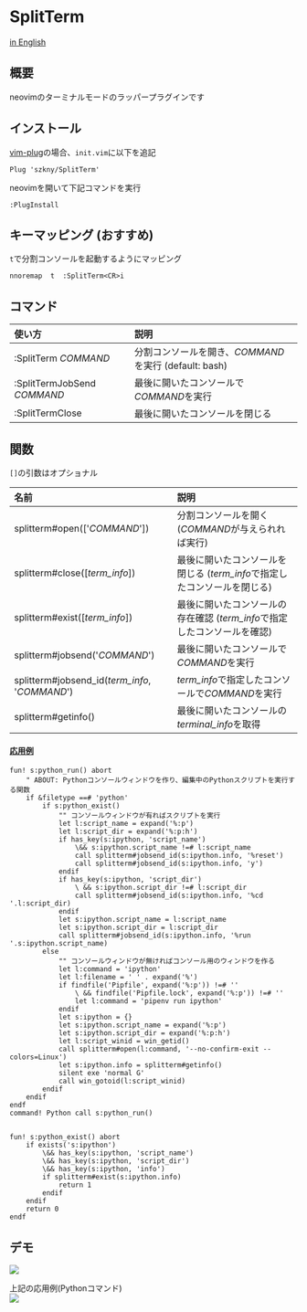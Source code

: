 # SplitTerm

[in English](https://github.com/szkny/SplitTerm/blob/master/README_ENGLISH.md)

## 概要

neovimのターミナルモードのラッパープラグインです  

## インストール

[vim-plug](https://github.com/junegunn/vim-plug)の場合、`init.vim`に以下を追記  

```vim
Plug 'szkny/SplitTerm'
```

neovimを開いて下記コマンドを実行  
```vim
:PlugInstall
```

## キーマッピング (おすすめ)

`t`で分割コンソールを起動するようにマッピング  

```vimscript
nnoremap  t  :SplitTerm<CR>i
```

## コマンド

| 使い方                      | 説明                                                  |
|:----------------------------|:------------------------------------------------------|
| :SplitTerm *COMMAND*        | 分割コンソールを開き、*COMMAND*を実行 (default: bash) |
| :SplitTermJobSend *COMMAND* | 最後に開いたコンソールで*COMMAND*を実行               |
| :SplitTermClose             | 最後に開いたコンソールを閉じる                        |

## 関数

`[]`の引数はオプショナル

| 名前                                           | 説明                                                                     |
|:-----------------------------------------------|:-------------------------------------------------------------------------|
| splitterm#open(['*COMMAND*'])                  | 分割コンソールを開く (*COMMAND*が与えられれば実行)                       |
| splitterm#close([*term_info*])                 | 最後に開いたコンソールを閉じる (*term_info*で指定したコンソールを閉じる) |
| splitterm#exist([*term_info*])                 | 最後に開いたコンソールの存在確認 (*term_info*で指定したコンソールを確認) |
| splitterm#jobsend('*COMMAND*')                 | 最後に開いたコンソールで*COMMAND*を実行                                  |
| splitterm#jobsend_id(*term_info*, '*COMMAND*') | *term_info*で指定したコンソールで*COMMAND*を実行                         |
| splitterm#getinfo()                            | 最後に開いたコンソールの*terminal_info*を取得                            |

#### <u>応用例</u>

```vim
fun! s:python_run() abort
    " ABOUT: Pythonコンソールウィンドウを作り、編集中のPythonスクリプトを実行する関数
    if &filetype ==# 'python'
        if s:python_exist()
            "" コンソールウィンドウが有ればスクリプトを実行
            let l:script_name = expand('%:p')
            let l:script_dir = expand('%:p:h')
            if has_key(s:ipython, 'script_name')
                \&& s:ipython.script_name !=# l:script_name
                call splitterm#jobsend_id(s:ipython.info, '%reset')
                call splitterm#jobsend_id(s:ipython.info, 'y')
            endif
            if has_key(s:ipython, 'script_dir')
                \ && s:ipython.script_dir !=# l:script_dir
                call splitterm#jobsend_id(s:ipython.info, '%cd '.l:script_dir)
            endif
            let s:ipython.script_name = l:script_name
            let s:ipython.script_dir = l:script_dir
            call splitterm#jobsend_id(s:ipython.info, '%run '.s:ipython.script_name)
        else
            "" コンソールウィンドウが無ければコンソール用のウィンドウを作る
            let l:command = 'ipython'
            let l:filename = ' ' . expand('%')
            if findfile('Pipfile', expand('%:p')) !=# ''
                \ && findfile('Pipfile.lock', expand('%:p')) !=# ''
                let l:command = 'pipenv run ipython'
            endif
            let s:ipython = {}
            let s:ipython.script_name = expand('%:p')
            let s:ipython.script_dir = expand('%:p:h')
            let l:script_winid = win_getid()
            call splitterm#open(l:command, '--no-confirm-exit --colors=Linux')
            let s:ipython.info = splitterm#getinfo()
            silent exe 'normal G'
            call win_gotoid(l:script_winid)
        endif
    endif
endf
command! Python call s:python_run()


fun! s:python_exist() abort
    if exists('s:ipython')
        \&& has_key(s:ipython, 'script_name')
        \&& has_key(s:ipython, 'script_dir')
        \&& has_key(s:ipython, 'info')
        if splitterm#exist(s:ipython.info)
            return 1
        endif
    endif
    return 0
endf
```

## デモ

![](https://github.com/szkny/SplitTerm/wiki/images/demo1.gif)  

上記の応用例(Pythonコマンド)  
![](https://github.com/szkny/SplitTerm/wiki/images/demo2.gif)  
